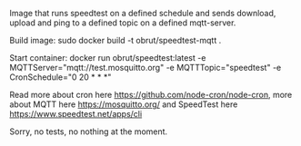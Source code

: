 Image that runs speedtest on a defined schedule and sends download, upload and ping to a defined topic on a defined mqtt-server.

Build image: 
    sudo docker build -t obrut/speedtest-mqtt .

Start container:
    docker run obrut/speedtest:latest -e MQTTServer="mqtt://test.mosquitto.org" -e MQTTTopic="speedtest" -e CronSchedule="0 20 * * *"

Read more about cron here https://github.com/node-cron/node-cron, more about MQTT here https://mosquitto.org/ and SpeedTest here https://www.speedtest.net/apps/cli

Sorry, no tests, no nothing at the moment.